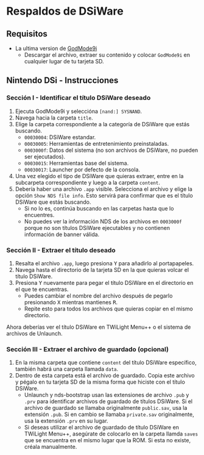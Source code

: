 ---
---

# Respaldos de DSiWare

## Requisitos
- La ultima version de [GodMode9i](https://github.com/RocketRobz/godmode9i/releases)
   - Descargar el archivo, extraer su contenido y colocar `GodMode9i` en cualquier lugar de tu tarjeta SD.

## Nintendo DSi - Instrucciones

### Sección I - Identificar el título DSiWare deseado
1. Ejecuta GodMode9i y seleccióna `[nand:] SYSNAND`.
1. Navega hacia la carpeta `title`.
1. Elige la carpeta correspondiente a la categoría de DSiWare que estás buscando.
   - `00030004`: DSiWare estandar.
   - `00030005`: Herramientas de entretenimiento preinstaladas.
   - `0003000f`: Datos del sistema (no son archivos de DSiWare, no pueden ser ejecutados).
   - `00030015`: Herramientas base del sistema.
   - `00030017`: Launcher por defecto de la consola.
1. Una vez elegido el tipo de DSiWare que quieras extraer, entre en la subcarpeta correspondiente y luego a la carpeta `content`.
1. Debería haber una archivo `.app` visible. Selecciona el archivo y elige la opción `Show NDS file info`. Esto servirá para confirmar que es el título DSiWare que estás buscando.
   - Si no lo es, continúa buscando en las carpetas hasta que lo encuentres.
   - No puedes ver la información NDS de los archivos en `0003000f` porque no son títulos DSiWare ejecutables y no contienen información de banner válida.

### Sección II - Extraer el título deseado
1. Resalta el archivo `.app`, luego presiona <kbd class="face">Y</kbd> para añadirlo al portapapeles.
1. Navega hasta el directorio de la tarjeta SD en la que quieras volcar el título DSiWare.
1. Presiona <kbd class="face">Y</kbd> nuevamente para pegar el título DSiWare en el directorio en el que te encuentras.
   - Puedes cambiar el nombre del archivo después de pegarlo presionando <kbd class="face">X</kbd> mientras mantienes <kbd class="R">R</kbd>.
   - Repite esto para todos los archivos que quieras copiar en el mismo directorio.

Ahora deberías ver el título DSiWare en TWiLight Menu++ o el sistema de archivos de Unlaunch.

### Sección III - Extraer el archivo de guardado (opcional)
1. En la misma carpeta que contiene `content` del título DSiWare específico, también habrá una carpeta llamada `data`.
1. Dentro de esta carpeta está el archivo de guardado. Copia este archivo y pégalo en tu tarjeta SD de la misma forma que hiciste con el título DSiWare.
   - Unlaunch y nds-bootstrap usan las extensiones de archivo `.pub` y `.prv` para identificar archivos de guardado de títulos DSiWare. Si el archivo de guardado se llamaba originalmente `public.sav`, usa la extensión `.pub`. Si en cambio se llamaba `private.sav` originalmente, usa la extensión `.prv` en su lugar.
   - Si deseas utilizar el archivo de guardado de título DSiWare en TWiLight Menu++, asegúrate de colocarlo en la carpeta llamda `saves` que se encuentra en el mismo lugar que la ROM. Si esta no existe, créala manualmente.
